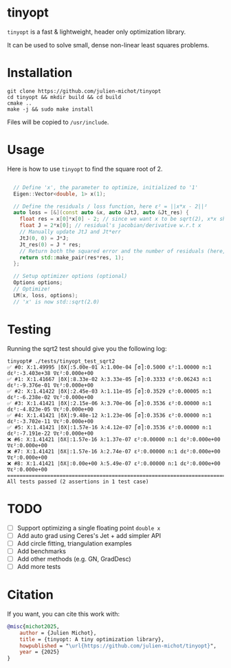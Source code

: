 # tinyopt
`tinyopt` is a fast & lightweight, header only optimization library.

It can be used to solve small, dense non-linear least squares problems.

# Installation

```shell
git clone https://github.com/julien-michot/tinyopt
cd tinyopt && mkdir build && cd build
cmake ..
make -j && sudo make install
```

Files will be copied to `/usr/include`.

# Usage

Here is how to use `tinyopt` to find the square root of 2.

```cpp

  // Define 'x', the parameter to optimize, initialized to '1'
  Eigen::Vector<double, 1> x(1);

  // Define the residuals / loss function, here ε² = ||x*x - 2||²
  auto loss = [&](const auto &x, auto &JtJ, auto &Jt_res) {
    float res = x[0]*x[0] - 2; // since we want x to be sqrt(2), x*x should be 2
    float J = 2*x[0]; // residual's jacobian/derivative w.r.t x
    // Manually update JtJ and Jt*err
    JtJ(0, 0) = J*J;
    Jt_res(0) = J * res;
    // Return both the squared error and the number of residuals (here, we have only one)
    return std::make_pair(res*res, 1);
  };

  // Setup optimizer options (optional)
  Options options;
  // Optimize!
  LM(x, loss, options);
  // 'x' is now std::sqrt(2.0)
```

# Testing

Running the sqrt2 test should give you the following log:

```shell
tinyopt# ./tests/tinyopt_test_sqrt2
✅ #0: X:1.49995 |δX|:5.00e-01 λ:1.00e-04 ⎡σ⎤:0.5000 ε²:1.00000 n:1 dε²:-3.403e+38 ∇ε²:0.000e+00
✅ #1: X:1.41667 |δX|:8.33e-02 λ:3.33e-05 ⎡σ⎤:0.3333 ε²:0.06243 n:1 dε²:-9.376e-01 ∇ε²:0.000e+00
✅ #2: X:1.41422 |δX|:2.45e-03 λ:1.11e-05 ⎡σ⎤:0.3529 ε²:0.00005 n:1 dε²:-6.238e-02 ∇ε²:0.000e+00
✅ #3: X:1.41421 |δX|:2.15e-06 λ:3.70e-06 ⎡σ⎤:0.3536 ε²:0.00000 n:1 dε²:-4.823e-05 ∇ε²:0.000e+00
✅ #4: X:1.41421 |δX|:9.48e-12 λ:1.23e-06 ⎡σ⎤:0.3536 ε²:0.00000 n:1 dε²:-3.702e-11 ∇ε²:0.000e+00
✅ #5: X:1.41421 |δX|:1.57e-16 λ:4.12e-07 ⎡σ⎤:0.3536 ε²:0.00000 n:1 dε²:-7.191e-22 ∇ε²:0.000e+00
❌ #6: X:1.41421 |δX|:1.57e-16 λ:1.37e-07 ε²:0.00000 n:1 dε²:0.000e+00 ∇ε²:0.000e+00
❌ #7: X:1.41421 |δX|:1.57e-16 λ:2.74e-07 ε²:0.00000 n:1 dε²:0.000e+00 ∇ε²:0.000e+00
❌ #8: X:1.41421 |δX|:0.00e+00 λ:5.49e-07 ε²:0.00000 n:1 dε²:0.000e+00 ∇ε²:0.000e+00
===============================================================================
All tests passed (2 assertions in 1 test case)
```


# TODO

- [ ] Support optimizing a single floating point `double x`
- [ ] Add auto grad using Ceres's Jet + add simpler API
- [ ] Add circle fitting, triangulation examples
- [ ] Add benchmarks
- [ ] Add other methods (e.g. GN, GradDesc)
- [ ] Add more tests

# Citation

If you want, you can cite this work with:

```bibtex
@misc{michot2025,
    author = {Julien Michot},
    title = {tinyopt: A tiny optimization library},
    howpublished = "\url{https://github.com/julien-michot/tinyopt}",
    year = {2025}
}
```